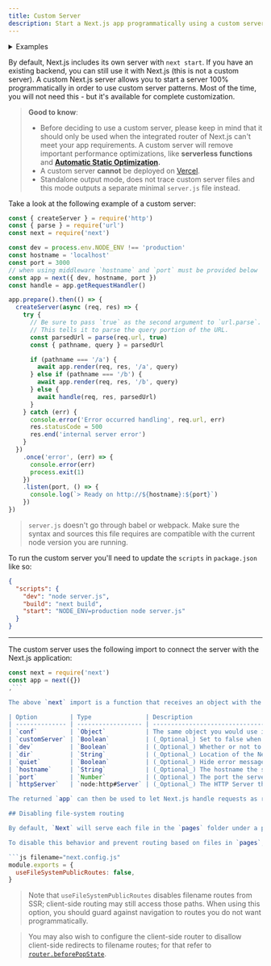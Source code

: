 ```yaml
---
title: Custom Server
description: Start a Next.js app programmatically using a custom server.
---
```


<details>
  <summary>Examples</summary>

- [Custom Server](https://github.com/vercel/next.js/tree/canary/examples/custom-server)
- [SSR Caching](https://github.com/vercel/next.js/tree/canary/examples/ssr-caching)

</details>

By default, Next.js includes its own server with `next start`. If you have an existing backend, you can still use it with Next.js (this is not a custom server). A custom Next.js server allows you to start a server 100% programmatically in order to use custom server patterns. Most of the time, you will not need this - but it's available for complete customization.

> **Good to know**:
>
> - Before deciding to use a custom server, please keep in mind that it should only be used when the integrated router of Next.js can't meet your app requirements. A custom server will remove important performance optimizations, like **serverless functions** and **[Automatic Static Optimization](/docs/pages/building-your-application/rendering/automatic-static-optimization).**
> - A custom server **cannot** be deployed on [Vercel](https://vercel.com/solutions/nextjs).
> - Standalone output mode, does not trace custom server files and this mode outputs a separate minimal `server.js` file instead.

Take a look at the following example of a custom server:

```js filename="server.js"
const { createServer } = require('http')
const { parse } = require('url')
const next = require('next')

const dev = process.env.NODE_ENV !== 'production'
const hostname = 'localhost'
const port = 3000
// when using middleware `hostname` and `port` must be provided below
const app = next({ dev, hostname, port })
const handle = app.getRequestHandler()

app.prepare().then(() => {
  createServer(async (req, res) => {
    try {
      // Be sure to pass `true` as the second argument to `url.parse`.
      // This tells it to parse the query portion of the URL.
      const parsedUrl = parse(req.url, true)
      const { pathname, query } = parsedUrl

      if (pathname === '/a') {
        await app.render(req, res, '/a', query)
      } else if (pathname === '/b') {
        await app.render(req, res, '/b', query)
      } else {
        await handle(req, res, parsedUrl)
      }
    } catch (err) {
      console.error('Error occurred handling', req.url, err)
      res.statusCode = 500
      res.end('internal server error')
    }
  })
    .once('error', (err) => {
      console.error(err)
      process.exit(1)
    })
    .listen(port, () => {
      console.log(`> Ready on http://${hostname}:${port}`)
    })
})
```

> `server.js` doesn't go through babel or webpack. Make sure the syntax and sources this file requires are compatible with the current node version you are running.

To run the custom server you'll need to update the `scripts` in `package.json` like so:

```json filename="package.json"
{
  "scripts": {
    "dev": "node server.js",
    "build": "next build",
    "start": "NODE_ENV=production node server.js"
  }
}
```

---

The custom server uses the following import to connect the server with the Next.js application:

```js
const next = require('next')
const app = next({})
,```

The above `next` import is a function that receives an object with the following options:

| Option         | Type               | Description                                                                                                   |
| -------------- | ------------------ | ------------------------------------------------------------------------------------------------------------- |
| `conf`         | `Object`           | The same object you would use in [next.config.js](/docs/pages/api-reference/next-config-js). Defaults to `{}` |
| `customServer` | `Boolean`          | (_Optional_) Set to false when the server was created by Next.js                                              |
| `dev`          | `Boolean`          | (_Optional_) Whether or not to launch Next.js in dev mode. Defaults to `false`                                |
| `dir`          | `String`           | (_Optional_) Location of the Next.js project. Defaults to `'.'`                                               |
| `quiet`        | `Boolean`          | (_Optional_) Hide error messages containing server information. Defaults to `false`                           |
| `hostname`     | `String`           | (_Optional_) The hostname the server is running behind                                                        |
| `port`         | `Number`           | (_Optional_) The port the server is running behind                                                            |
| `httpServer`   | `node:http#Server` | (_Optional_) The HTTP Server that Next.js is running behind                                                   |

The returned `app` can then be used to let Next.js handle requests as required.

## Disabling file-system routing

By default, `Next` will serve each file in the `pages` folder under a pathname matching the filename. If your project uses a custom server, this behavior may result in the same content being served from multiple paths, which can present problems with SEO and UX.

To disable this behavior and prevent routing based on files in `pages`, open `next.config.js` and disable the `useFileSystemPublicRoutes` config:

```js filename="next.config.js"
module.exports = {
  useFileSystemPublicRoutes: false,
}
```

> Note that `useFileSystemPublicRoutes` disables filename routes from SSR; client-side routing may still access those paths. When using this option, you should guard against navigation to routes you do not want programmatically.

> You may also wish to configure the client-side router to disallow client-side redirects to filename routes; for that refer to [`router.beforePopState`](/docs/pages/api-reference/functions/use-router#routerbeforepopstate).
